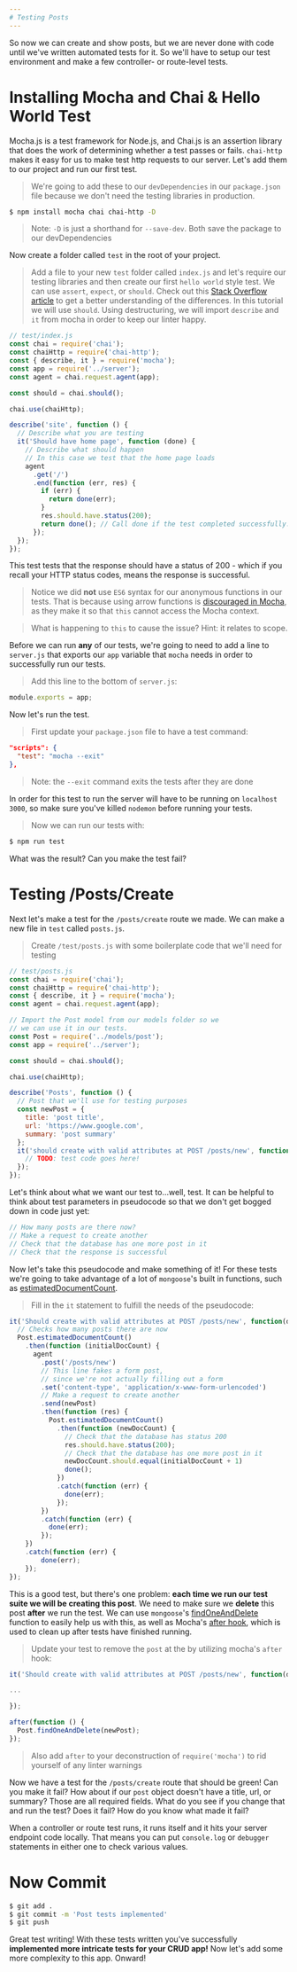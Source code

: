 ```yaml
---
# Testing Posts
---
```


So now we can create and show posts, but we are never done with code until we've written automated tests for it. So we'll have to setup our test environment and make a few controller- or route-level tests.

# Installing Mocha and Chai & Hello World Test

Mocha.js is a test framework for Node.js, and Chai.js is an assertion library that does the work of determining whether a test passes or fails. `chai-http` makes it easy for us to make test http requests to our server. Let's add them to our project and run our first test.


> We're going to add these to our `devDependencies` in our `package.json` file because we don't need the testing libraries in production.

```bash
$ npm install mocha chai chai-http -D
```

> Note: `-D` is just a shorthand for `--save-dev`. Both save the package to our devDependencies

Now create a folder called `test` in the root of your project.

> Add a file to your new `test` folder called `index.js` and let's require our testing libraries and then create our first `hello world` style test.
> We can use `assert`, `expect`, or `should`. Check out this [Stack Overflow article](https://stackoverflow.com/questions/21396524/what-is-the-difference-between-assert-expect-and-should-in-chai) to get a better understanding of the differences. In this tutorial we will use `should`.
> Using destructuring, we will import `describe` and `it` from mocha in order to keep our linter happy.

```js
// test/index.js
const chai = require('chai');
const chaiHttp = require('chai-http');
const { describe, it } = require('mocha');
const app = require('../server');
const agent = chai.request.agent(app);

const should = chai.should();

chai.use(chaiHttp);

describe('site', function () {
  // Describe what you are testing
  it('Should have home page', function (done) {
    // Describe what should happen
    // In this case we test that the home page loads
    agent
      .get('/')
      .end(function (err, res) {
        if (err) {
          return done(err);
        }
        res.should.have.status(200);
        return done(); // Call done if the test completed successfully.
      });
  });
});
```

This test tests that the response should have a status of 200 - which if you recall your HTTP status codes, means the response is successful.


> Notice we did **not** use `ES6` syntax for our anonymous functions in our tests. That is because using arrow functions is [discouraged in Mocha](https://mochajs.org/#arrow-functions), as they make it so that `this` cannot access the Mocha context.

> What is happening to `this` to cause the issue? Hint: it relates to scope.

Before we can run **any** of our tests, we're going to need to add a line to `server.js` that exports our `app` variable that `mocha` needs in order to successfully run our tests.


> Add this line to the bottom of `server.js`:

```js
module.exports = app;
```

Now let's run the test.


>First update your `package.json` file to have a test command:

```json
"scripts": {
  "test": "mocha --exit"
},
```

> Note: the `--exit` command exits the tests after they are done

In order for this test to run the server will have to be running on `localhost 3000`, so make sure you've killed `nodemon` before running your tests.


> Now we can run our tests with:

```bash
$ npm run test
```

What was the result? Can you make the test fail?

# Testing /Posts/Create

Next let's make a test for the `/posts/create` route we made. We can make a new file in `test` called `posts.js`.


> Create `/test/posts.js` with some boilerplate code that we'll need for testing

```js
// test/posts.js
const chai = require('chai');
const chaiHttp = require('chai-http');
const { describe, it } = require('mocha');
const agent = chai.request.agent(app);

// Import the Post model from our models folder so we
// we can use it in our tests.
const Post = require('../models/post');
const app = require('../server');

const should = chai.should();

chai.use(chaiHttp);

describe('Posts', function () {
  // Post that we'll use for testing purposes
  const newPost = {
    title: 'post title',
    url: 'https://www.google.com',
    summary: 'post summary'
  };
  it('should create with valid attributes at POST /posts/new', function (done) {
    // TODO: test code goes here!
  });
});
```

Let's think about what we want our test to...well, test. It can be helpful to think about test parameters in pseudocode so that we don't get bogged down in code just yet:

```js
// How many posts are there now?
// Make a request to create another
// Check that the database has one more post in it
// Check that the response is successful
```

Now let's take this pseudocode and make something of it! For these tests we're going to take advantage of a lot of `mongoose`'s built in functions, such as [estimatedDocumentCount](https://mongoosejs.com/docs/api.html#model_Model.estimatedDocumentCount).


> Fill in the `it` statement to fulfill the needs of the pseudocode:

```js
it('Should create with valid attributes at POST /posts/new', function(done) {
  // Checks how many posts there are now
  Post.estimatedDocumentCount()
    .then(function (initialDocCount) {
      agent
        .post('/posts/new')
        // This line fakes a form post,
        // since we're not actually filling out a form
        .set('content-type', 'application/x-www-form-urlencoded')
        // Make a request to create another
        .send(newPost)
        .then(function (res) {
          Post.estimatedDocumentCount()
            .then(function (newDocCount) {
              // Check that the database has status 200
              res.should.have.status(200);
              // Check that the database has one more post in it
              newDocCount.should.equal(initialDocCount + 1)
              done();
            })
            .catch(function (err) {
              done(err);
            });
        })
        .catch(function (err) {
          done(err);
        });
    })
    .catch(function (err) {
        done(err);
    });
});
```

This is a good test, but there's one problem: **each time we run our test suite we will be creating this post**. We need to make sure we **delete** this post **after** we run the test. We can use `mongoose`'s [findOneAndDelete](https://mongoosejs.com/docs/api.html#model_Model.findOneAndDelete) function to easily help us with this, as well as Mocha's [after hook](https://mochajs.org/#hooks), which is used to clean up after tests have finished running.


> Update your test to remove the `post` at the by utilizing mocha's `after` hook:

```js
it('Should create with valid attributes at POST /posts/new', function(done) {

...

});

after(function () {
  Post.findOneAndDelete(newPost);
});
```

> Also add `after` to your deconstruction of `require('mocha')` to rid yourself of any linter warnings

Now we have a test for the `/posts/create` route that should be green! Can you make it fail? How about if our `post` object doesn't have a title, url, or summary? Those are all required fields. What do you see if you change that and run the test? Does it fail? How do you know what made it fail?

When a controller or route test runs, it runs itself and it hits your server endpoint code locally. That means you can put `console.log` or `debugger` statements in either one to check various values.

# Now Commit

```bash
$ git add .
$ git commit -m 'Post tests implemented'
$ git push
```

Great test writing! With these tests written you've successfully **implemented more intricate tests for your CRUD app!** Now let's add some more complexity to this app. Onward!
